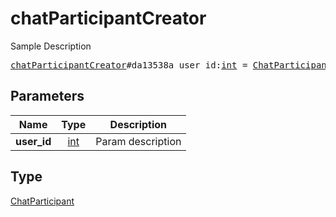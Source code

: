 # chatParticipantCreator

Sample Description

<pre>
<a href="../constructor/chatParticipantCreator.md">chatParticipantCreator</a>#da13538a user_id:<a href="../type/int.md">int</a> = <a href="../type/ChatParticipant.md">ChatParticipant</a>;
</pre>
## Parameters

| Name | Type | Description |
|------|:----:|-------------|
| **user_id** | <a href="../type/int.md">int</a> | Param description |

## Type

<a href="../type/ChatParticipant.md">ChatParticipant</a>

